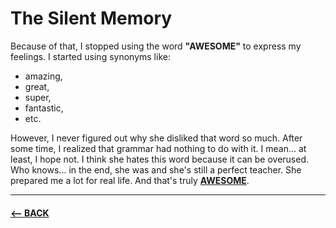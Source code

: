 # The Silent Memory

Because of that, I stopped using the word **"AWESOME"** to express my feelings. I started using synonyms like:
- amazing,
- great,
- super,
- fantastic,
- etc.

However, I never figured out why she disliked that word so much. After some time, I realized that grammar had nothing to do with it. I mean... at least, I hope not. I think she hates this word because it can be overused. Who knows... in the end, she was and she's still a perfect teacher. She prepared me a lot for real life. And that's truly **[AWESOME](https://github.com/BenjaminHaverla/English-essay-workflow.git)**.


-------------------------------------------------------------

#### [<– BACK](https://github.com/BenjaminHaverla/The-beginning.git)
